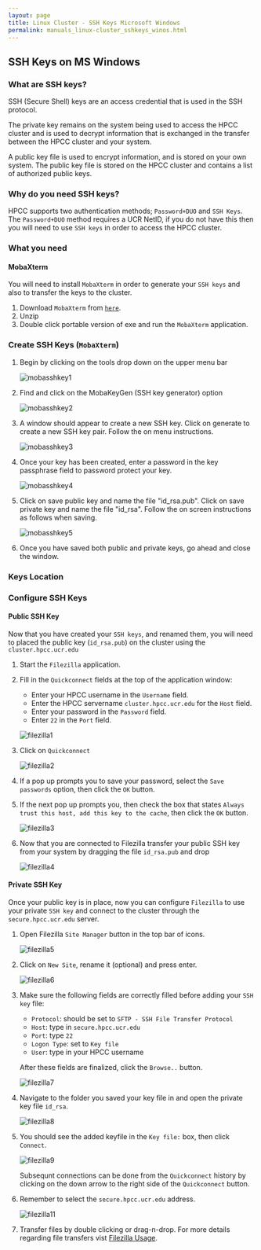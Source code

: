 ```yaml
---
layout: page
title: Linux Cluster - SSH Keys Microsoft Windows
permalink: manuals_linux-cluster_sshkeys_winos.html
---
```


## SSH Keys on MS Windows

### What are SSH keys?

SSH (Secure Shell) keys are an access credential that is used in the SSH protocol.

The private key remains on the system being used to access the HPCC cluster and is used to decrypt information that is exchanged in the transfer between the HPCC cluster and your system.

A public key file is used to encrypt information, and is stored on your own system.
The public key file is stored on the HPCC cluster and contains a list of authorized public keys.

### Why do you need SSH keys?

HPCC supports two authentication methods; `Password+DUO` and `SSH Keys`.
The `Password+DUO` method requires a UCR NetID, if you do not have this then you will need to use `SSH keys` in order to access the HPCC cluster.

### What you need

#### MobaXterm

You will need to install `MobaXterm` in order to generate your `SSH keys` and also to transfer the keys to the cluster.

1. Download `MobaXterm` from [`here`](https://mobaxterm.mobatek.net/download-home-edition.html).
2. Unzip
3. Double click portable version of exe and run the `MobaXterm` application.

### Create SSH Keys (`MobaXterm`)

1. Begin by clicking on the tools drop down on the upper menu bar
   
   ![mobasshkey1](images/ssh1moba.png)

2. Find and click on the MobaKeyGen (SSH key generator) option
   
   ![mobasshkey2](images/ssh2moba.png)

3. A window should appear to create a new SSH key. Click on generate to create a new SSH key pair. Follow the on menu instructions.
   
   ![mobasshkey3](images/ssh3moba.png)

4. Once your key has been created, enter a password in the key passphrase field to password protect your key.
   
   ![mobasshkey4](images/ssh4moba.png)

5. Click on save public key and name the file "id_rsa.pub". Click on save private key and name the file "id_rsa". Follow the on screen instructions as follows when saving.
   
   ![mobasshkey5](images/ssh5moba.png)

6. Once you have saved both public and private keys, go ahead and close the window.

### Keys Location

### Configure SSH Keys

#### Public SSH Key

Now that you have created your `SSH keys`, and renamed them, you will need to placed the public key (`id_rsa.pub`) on the cluster using the `cluster.hpcc.ucr.edu`

1. Start the `Filezilla` application.

2. Fill in the `Quickconnect` fields at the top of the application window:

   * Enter your HPCC username in the `Username` field.
   * Enter the HPCC servername `cluster.hpcc.ucr.edu` for the `Host` field.
   * Enter your password in the `Password` field.
   * Enter `22` in the `Port` field.

   ![filezilla1](images/filezilla1.png)

3. Click on `Quickconnect`

   ![filezilla2](images/filezilla2.png)

4. If a pop up prompts you to save your password, select the `Save passwords` option, then click the `OK` button.

5. If the next pop up prompts you, then check the box that states `Always trust this host, add this key to the cache`, then click the `OK` button.

   ![filezilla3](images/filezilla3.png)

6. Now that you are connected to Filezilla transfer your public SSH key from your system by dragging the file `id_rsa.pub` and drop

   ![filezilla4](images/filezilla4.png)


#### Private SSH Key

Once your public key is in place, now you can configure `Filezilla` to use your private `SSH key` and connect to the cluster through the `secure.hpcc.ucr.edu` server.

1. Open Filezilla `Site Manager` button in the top bar of icons.

   ![filezilla5](images/filezilla5.png)

2. Click on `New Site`, rename it (optional) and press enter.

   ![filezilla6](images/filezilla6.png)

3. Make sure the following fields are correctly filled before adding your `SSH key` file:

   * `Protocol`: should be set to `SFTP - SSH File Transfer Protocol`
   * `Host`: type in `secure.hpcc.ucr.edu`
   * `Port`: type `22`
   * `Logon Type`: set to `Key file`
   * `User`: type in your HPCC username

   After these fields are finalized, click the `Browse..` button.

   ![filezilla7](images/filezilla7.png)

4. Navigate to the folder you saved your key file in and open the private key file `id_rsa`.

   ![filezilla8](images/filezilla8.png)

5. You should see the added keyfile in the `Key file:` box, then click `Connect`.

   ![filezilla9](images/filezilla9.png)

   Subsequnt connections can be done from the `Quickconnect` history by clicking on the down arrow to the right side of the `Quickconnect` button.


9. Remember to select the `secure.hpcc.ucr.edu` address.

   ![filezilla11](images/filezilla11.png)

10. Transfer files by double clicking or drag-n-drop. For more details regarding file transfers vist [Filezilla Usage](some_other_page).
